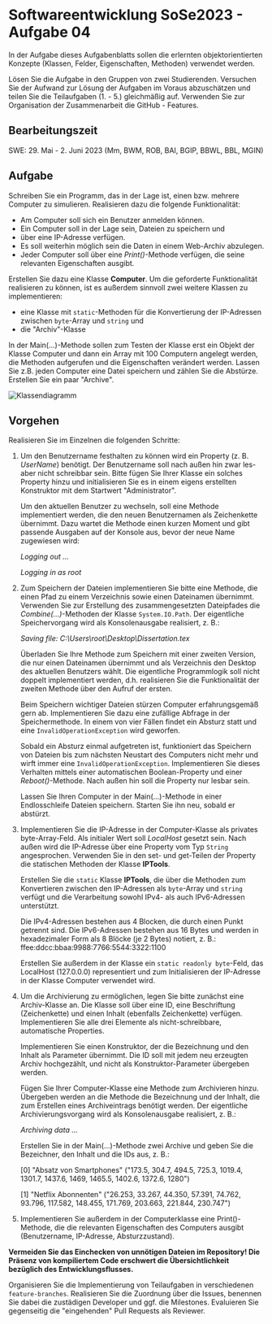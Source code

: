 # Softwareentwicklung SoSe2023 - Aufgabe 04

In der Aufgabe dieses Aufgabenblatts sollen die erlernten objektorientierten Konzepte  (Klassen, Felder, Eigenschaften, Methoden) verwendet werden.

Lösen Sie die Aufgabe in den Gruppen von zwei Studierenden. Versuchen Sie der Aufwand zur Lösung der Aufgaben im Voraus abzuschätzen und teilen Sie die Teilaufgaben (1. - 5.) gleichmäßig auf. Verwenden Sie zur Organisation der Zusammenarbeit die GitHub - Features.

## Bearbeitungszeit

SWE: 29. Mai - 2. Juni 2023 (Mm, BWM, ROB, BAI, BGIP, BBWL, BBL, MGIN)

## Aufgabe

Schreiben Sie ein Programm, das in der Lage ist, einen bzw. mehrere Computer zu simulieren. Realisieren dazu die folgende Funktionalität:

+ Am Computer soll sich ein Benutzer anmelden können.
+ Ein Computer soll in der Lage sein, Dateien zu speichern und
+ über eine IP-Adresse verfügen.
+ Es soll weiterhin möglich sein die Daten in einem Web-Archiv abzulegen.
+ Jeder Computer soll über eine *Print()*-Methode verfügen, die seine relevanten Eigenschaften ausgibt.

Erstellen Sie dazu eine Klasse **Computer**. Um die geforderte Funktionalität realisieren zu können, ist es außerdem sinnvoll zwei weitere Klassen zu implementieren:

+ eine Klasse mit `static`-Methoden für die Konvertierung der IP-Adressen zwischen `byte`-Array und `string` und
+ die "Archiv"-Klasse

In der Main(...)-Methode sollen zum Testen der Klasse erst ein Objekt der Klasse Computer und dann ein Array mit 100 Computern angelegt werden, die Methoden aufgerufen und die Eigenschaften verändert werden. Lassen Sie z.B. jeden Computer eine Datei speichern und zählen Sie die Abstürze. Erstellen Sie ein paar "Archive".

![Klassendiagramm](http://www.plantuml.com/plantuml/png/fL9HQy8m47xlhyXZPFDj-52aA1r3GKPHzpJsSBOtMqYRaLmh8lxtfIQBhbAHhGyfkVk-xxwxoqGJAAfB4SIo_Ae95HiE8pPLQLuq-3iuJzPI2Xsa0hHcFdK8cFaUs9j6zGebif1fKaMrPUFn5YcAN7wrAoZDMnIlSFU33YrsO5YDB3A7dO6E5UWSCnFVcAfTBMZmfH38FytH9zE19K2vWpsosxmbcfh4Ez5vCiqoXLfVTMZ--i9Th108tGovW0qANpYj22loLx2Wq84x5HC3wjhmW-TBgBAmFMGv28vkBKx8RsN-RDYraUbCSD6wwbjLB4yk-z8zdSdBriwEtBDfPqH0HHf5tjp1Heucfn0oMOczoIva2c8czRb-5-utiPQh4u23lOURFU7xn-06itcwujvD7Vsrh8MlfJVEBMvgwUT7Q8LwwSRzVmL6zmjukbiXRvSwmIghI_4D)

## Vorgehen

Realisieren Sie im Einzelnen die folgenden Schritte:

1. Um den Benutzername festhalten zu können wird ein Property (z. B. *UserName*) benötigt. Der Benutzername soll nach außen hin zwar les- aber nicht schreibbar sein. Bitte fügen Sie Ihrer Klasse ein solches Property hinzu und initialisieren Sie es in einem eigens erstellten Konstruktor mit dem Startwert "Administrator".

    Um den aktuellen Benutzer zu wechseln, soll eine Methode implementiert werden, die den neuen Benutzernamen als Zeichenkette übernimmt. Dazu wartet die Methode einen kurzen Moment und gibt passende Ausgaben auf der Konsole aus, bevor der neue Name zugewiesen wird:

      *Logging out ...*

      *Logging in as root*

2. Zum Speichern der Dateien implementieren Sie bitte eine Methode, die einen Pfad zu einem Verzeichnis sowie einen Dateinamen übernimmt. Verwenden Sie zur Erstellung des zusammengesetzten Dateipfades die *Combine(...)*-Methoden der Klasse `System.IO.Path`. Der eigentliche Speichervorgang wird als Konsolenausgabe realisiert, z. B.:

      *Saving file: C:\Users\root\Desktop\Dissertation.tex*

    Überladen Sie Ihre Methode zum Speichern mit einer zweiten Version, die nur einen Dateinamen übernimmt und als Verzeichnis den Desktop des aktuellen Benutzers wählt. Die eigentliche Programmlogik soll nicht doppelt implementiert werden, d.h. realisieren Sie die Funktionalität der zweiten Methode über den Aufruf der ersten.

    Beim Speichern wichtiger Dateien stürzen Computer erfahrungsgemäß gern ab. Implementieren Sie dazu eine zufällige Abfrage in der Speichermethode. In einem von vier Fällen findet ein Absturz statt und eine `InvalidOperationException` wird geworfen.

    Sobald ein Absturz einmal aufgetreten ist, funktioniert das Speichern von Dateien bis zum nächsten Neustart des Computers nicht mehr und wirft immer eine `InvalidOperationException`. Implementieren Sie dieses Verhalten mittels einer automatischen Boolean-Property und einer *Reboot()*-Methode. Nach außen hin soll die Property nur lesbar sein.

    Lassen Sie Ihren Computer in der Main(...)-Methode in einer Endlosschleife Dateien speichern. Starten Sie ihn neu, sobald er abstürzt.

3.  Implementieren Sie die IP-Adresse in der Computer-Klasse als privates byte-Array-Feld. Als initialer Wert soll *LocalHost* gesetzt sein. Nach außen wird die IP-Adresse über eine Property vom Typ `String` angesprochen. Verwenden Sie in den set- und get-Teilen der Property die statischen Methoden der Klasse **IPTools**.

    Erstellen Sie die `static` Klasse **IPTools**, die über die Methoden zum Konvertieren zwischen den IP-Adressen als `byte`-Array und `string` verfügt und die Verarbeitung sowohl IPv4- als auch IPv6-Adressen unterstützt.

    Die IPv4-Adressen bestehen aus 4 Blocken, die durch einen Punkt getrennt sind. Die IPv6-Adressen bestehen aus 16 Bytes und werden in hexadezimaler Form als 8 Blöcke (je 2 Bytes) notiert, z. B.: ffee:ddcc:bbaa:9988:7766:5544:3322:1100

    Erstellen Sie außerdem in der Klasse ein `static readonly byte`-Feld, das LocalHost (127.0.0.0) representiert und zum Initialisieren der IP-Adresse in der Klasse Computer verwendet wird.


4. Um die Archivierung zu ermöglichen, legen Sie bitte zunächst eine Archiv-Klasse an. Die Klasse soll über eine ID, eine Beschriftung (Zeichenkette) und einen Inhalt (ebenfalls Zeichenkette) verfügen. Implementieren Sie alle drei Elemente als nicht-schreibbare, automatische Properties.

    Implementieren Sie einen Konstruktor, der die Bezeichnung und den Inhalt als Parameter übernimmt. Die ID soll mit jedem neu erzeugten Archiv hochgezählt, und nicht als Konstruktor-Parameter übergeben werden.

    Fügen Sie Ihrer Computer-Klasse eine Methode zum Archivieren hinzu. Übergeben werden an die Methode die Bezeichnung und der Inhalt, die zum Erstellen eines Archiveintrags benötigt werden. Der eigentliche Archivierungsvorgang wird als Konsolenausgabe realisiert, z. B.:

      *Archiving data ...*

    Erstellen Sie in der Main(...)-Methode zwei Archive und geben Sie die Bezeichner, den Inhalt und die IDs aus, z. B.:

      [0] "Absatz von Smartphones" ("173.5, 304.7, 494.5, 725.3, 1019.4, 1301.7, 1437.6, 1469, 1465.5, 1402.6, 1372.6, 1280")

      [1] "Netflix Abonnenten" ("26.253, 33.267, 44.350, 57.391, 74.762, 93.796, 117.582, 148.455, 171.769, 203.663, 221.844, 230.747")

5. Implementieren Sie außerdem in der Computerklasse eine Print()-Methode, die die relevanten Eigenschaften des Computers ausgibt (Benutzername, IP-Adresse, Absturzzustand).

**Vermeiden Sie das Einchecken von unnötigen Dateien im Repository! Die Präsenz von kompiliertem Code erschwert die Übersichtlichkeit bezüglich des Entwicklungsflusses.**

Organisieren Sie die Implementierung von Teilaufgaben in verschiedenen `feature-branches`. Realisieren Sie die Zuordnung über die Issues, benennen Sie dabei die zustädigen Developer und ggf. die Milestones. Evaluieren Sie gegenseitig die "eingehenden" Pull Requests als Reviewer.

